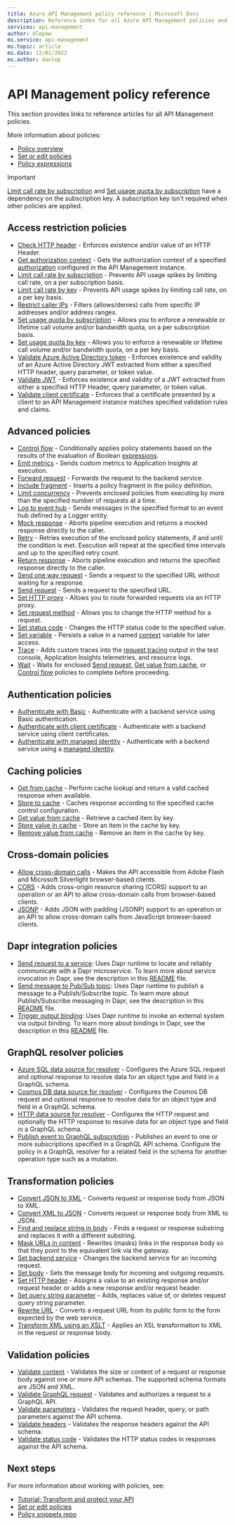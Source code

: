 ```yaml
---
title: Azure API Management policy reference | Microsoft Docs
description: Reference index for all Azure API Management policies and settings. Policies allow the API publisher to change API behavior through configuration.
services: api-management
author: dlepow
ms.service: api-management
ms.topic: article
ms.date: 12/01/2022
ms.author: danlep
---
```

# API Management policy reference
This section provides links to reference articles for all API Management policies.

More information about policies:

+ [Policy overview](api-management-howto-policies.md)
+ [Set or edit policies](set-edit-policies.md)
+ [Policy expressions](api-management-policy-expressions.md)

> [!IMPORTANT]
>  [Limit call rate by subscription](rate-limit-policy.md) and [Set usage quota by subscription](quota-policy.md) have a dependency on the subscription key. A subscription key isn't required when other policies are applied.

## Access restriction policies
-   [Check HTTP header](check-header-policy.md) - Enforces existence and/or value of an HTTP Header.
- [Get authorization context](get-authorization-context-policy.md) - Gets the authorization context of a specified [authorization](authorizations-overview.md) configured in the API Management instance.
-   [Limit call rate by subscription](rate-limit-policy.md) - Prevents API usage spikes by limiting call rate, on a per subscription basis.
-   [Limit call rate by key](rate-limit-by-key-policy.md) - Prevents API usage spikes by limiting call rate, on a per key basis.
-   [Restrict caller IPs](ip-filter-policy.md) - Filters (allows/denies) calls from specific IP addresses and/or address ranges.
-   [Set usage quota by subscription](quota-policy.md) - Allows you to enforce a renewable or lifetime call volume and/or bandwidth quota, on a per subscription basis.
-   [Set usage quota by key](quota-by-key-policy.md) - Allows you to enforce a renewable or lifetime call volume and/or bandwidth quota, on a per key basis.
-    [Validate Azure Active Directory token](validate-azure-ad-token-policy.md) - Enforces existence and validity of an Azure Active Directory JWT extracted from either a specified HTTP header, query parameter, or token value.
-   [Validate JWT](validate-jwt-policy.md) - Enforces existence and validity of a JWT extracted from either a specified HTTP Header, query parameter, or token value.
-   [Validate client certificate](validate-client-certificate-policy.md) - Enforces that a certificate presented by a client to an API Management instance matches specified validation rules and claims.

## Advanced policies
-   [Control flow](choose-policy.md) - Conditionally applies policy statements based on the results of the evaluation of Boolean [expressions](api-management-policy-expressions.md).
-   [Emit metrics](emit-metric-policy.md) - Sends custom metrics to Application Insights at execution.
-   [Forward request](forward-request-policy.md) - Forwards the request to the backend service.
-   [Include fragment](include-fragment-policy.md) - Inserts a policy fragment in the policy definition.
-   [Limit concurrency](limit-concurrency-policy.md) - Prevents enclosed policies from executing by more than the specified number of requests at a time.
-   [Log to event hub](log-to-eventhub-policy.md) - Sends messages in the specified format to an event hub defined by a Logger entity.
-   [Mock response](mock-response-policy.md) - Aborts pipeline execution and returns a mocked response directly to the caller.
-   [Retry](retry-policy.md) - Retries execution of the enclosed policy statements, if and until the condition is met. Execution will repeat at the specified time intervals and up to the specified retry count.
-   [Return response](return-response-policy.md) - Aborts pipeline execution and returns the specified response directly to the caller.
-   [Send one way request](send-one-way-request-policy.md) - Sends a request to the specified URL without waiting for a response.
-   [Send request](send-request-policy.md) - Sends a request to the specified URL.
-   [Set HTTP proxy](proxy-policy.md) - Allows you to route forwarded requests via an HTTP proxy.
-   [Set request method](set-method-policy.md) - Allows you to change the HTTP method for a request.
-   [Set status code](set-status-policy.md) - Changes the HTTP status code to the specified value.
-   [Set variable](set-variable-policy.md) - Persists a value in a named [context](api-management-policy-expressions.md#ContextVariables) variable for later access.
-   [Trace](trace-policy.md) - Adds custom traces into the [request tracing](./api-management-howto-api-inspector.md) output in the test console, Application Insights telemetries, and resource logs.
-   [Wait](wait-policy.md) - Waits for enclosed [Send request](send-request-policy.md), [Get value from cache](cache-lookup-value-policy.md), or [Control flow](choose-policy.md) policies to complete before proceeding.

## Authentication policies
-   [Authenticate with Basic](authentication-basic-policy.md) - Authenticate with a backend service using Basic authentication.
-   [Authenticate with client certificate](authentication-certificate-policy.md) - Authenticate with a backend service using client certificates.
-   [Authenticate with managed identity](authentication-managed-identity-policy.md) - Authenticate with a backend service using a [managed identity](../active-directory/managed-identities-azure-resources/overview.md).

## Caching policies
-   [Get from cache](cache-lookup-policy.md) - Perform cache lookup and return a valid cached response when available.
-   [Store to cache](cache-store-policy.md) - Caches response according to the specified cache control configuration.
-   [Get value from cache](cache-lookup-value-policy.md) - Retrieve a cached item by key.
-   [Store value in cache](cache-store-value-policy.md) - Store an item in the cache by key.
-   [Remove value from cache](cache-remove-value-policy.md) - Remove an item in the cache by key.

## Cross-domain policies
- [Allow cross-domain calls](cross-domain-policy.md) - Makes the API accessible from Adobe Flash and Microsoft Silverlight browser-based clients.
- [CORS](cors-policy.md) - Adds cross-origin resource sharing (CORS) support to an operation or an API to allow cross-domain calls from browser-based clients.
- [JSONP](jsonp-policy.md) - Adds JSON with padding (JSONP) support to an operation or an API to allow cross-domain calls from JavaScript browser-based clients.

## Dapr integration policies
-  [Send request to a service](set-backend-service-dapr-policy.md): Uses Dapr runtime to locate and reliably communicate with a Dapr microservice. To learn more about service invocation in Dapr, see the description in this [README](https://github.com/dapr/docs/blob/master/README.md#service-invocation) file.
-  [Send message to Pub/Sub topic](publish-to-dapr-policy.md): Uses Dapr runtime to publish a message to a Publish/Subscribe topic. To learn more about Publish/Subscribe messaging in Dapr, see the description in this [README](https://github.com/dapr/docs/blob/master/README.md) file.
-  [Trigger output binding](invoke-dapr-binding-policy.md): Uses Dapr runtime to invoke an external system via output binding. To learn more about bindings in Dapr, see the description in this [README](https://github.com/dapr/docs/blob/master/README.md) file.

## GraphQL resolver policies
- [Azure SQL data source for resolver](sql-data-source-policy.md) - Configures the Azure SQL request and optional response to resolve data for an object type and field in a GraphQL schema.
- [Cosmos DB data source for resolver](cosmosdb-data-source-policy.md) - Configures the Cosmos DB request and optional response to resolve data for an object type and field in a GraphQL schema.
- [HTTP data source for resolver](http-data-source-policy.md) - Configures the HTTP request and optionally the HTTP response to resolve data for an object type and field in a GraphQL schema.
- [Publish event to GraphQL subscription](publish-event-policy.md) - Publishes an event to one or more subscriptions specified in a GraphQL API schema. Configure the policy in a GraphQL resolver for a related field in the schema for another operation type such as a mutation. 

## Transformation policies
-   [Convert JSON to XML](json-to-xml-policy.md) - Converts request or response body from JSON to XML.
-   [Convert XML to JSON](xml-to-json-policy.md) - Converts request or response body from XML to JSON.
-   [Find and replace string in body](find-and-replace-policy.md) - Finds a request or response substring and replaces it with a different substring.
-   [Mask URLs in content](redirect-content-urls-policy.md) - Rewrites (masks) links in the response body so that they point to the equivalent link via the gateway.
-   [Set backend service](set-backend-service-policy.md) - Changes the backend service for an incoming request.
-   [Set body](set-body-policy.md) - Sets the message body for incoming and outgoing requests.
-   [Set HTTP header](set-header-policy.md) - Assigns a value to an existing response and/or request header or adds a new response and/or request header.
-   [Set query string parameter](set-query-parameter-policy.md) - Adds, replaces value of, or deletes request query string parameter.
-   [Rewrite URL](rewrite-uri-policy.md) - Converts a request URL from its public form to the form expected by the web service.
-   [Transform XML using an XSLT](xsl-transform-policy.md) - Applies an XSL transformation to XML in the request or response body.

## Validation policies

- [Validate content](validate-content-policy.md) - Validates the size or content of a request or response body against one or more API schemas. The supported schema formats are JSON and XML.
- [Validate GraphQL request](validate-graphql-request-policy.md) - Validates and authorizes a request to a GraphQL API. 
- [Validate parameters](validate-parameters-policy.md) - Validates the request header, query, or path parameters against the API schema.
- [Validate headers](validate-headers-policy.md) - Validates the response headers against the API schema.
- [Validate status code](validate-status-code-policy.md) - Validates the HTTP status codes in responses against the API schema.
## Next steps

For more information about working with policies, see:

+ [Tutorial: Transform and protect your API](transform-api.md)
+ [Set or edit policies](set-edit-policies.md)
+ [Policy snippets repo](https://github.com/Azure/api-management-policy-snippets)	
